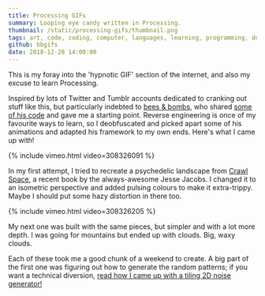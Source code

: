 ```yaml
---
title: Processing GIFs
summary: Looping eye candy written in Processing.
thumbnail: /static/processing-gifs/thumbnail.png
tags: art, code, coding, computer, languages, learning, programming, development, processing
github: bbgifs
date: 2018-12-28 14:00:00
---
```


This is my foray into the 'hypnotic GIF' section of the internet,
and also my excuse to learn Processing.

Inspired by lots of Twitter and Tumblr accounts dedicated to cranking out stuff like this,
but particularly indebted to [bees & bombs](https://beesandbombs.tumblr.com),
who shared [some of his code](https://gist.github.com/beesandbombs) and gave me a starting point.
Reverse engineering is once of my favourite ways to learn,
so I deobfuscated and picked apart some of his animations and adapted his framework to my own ends.
Here's what I came up with!

{% include vimeo.html video=308326091 %}

In my first attempt, I tried to recreate a psychedelic landscape from
[Crawl Space](http://koyamapress.com/projects/crawl-space),
a recent book by the always-awesome Jesse Jacobs.
I changed it to an isometric perspective and added pulsing colours to make it extra-trippy.
Maybe I should put some hazy distortion in there too.

{% include vimeo.html video=308326205 %}

My next one was built with the same pieces, but simpler and with a lot more depth.
I was going for mountains but ended up with clouds. Big, waxy clouds.

Each of these took me a good chunk of a weekend to create.
A big part of the first one was figuring out how to generate the random patterns;
if you want a technical diversion,
[read how I came up with a tiling 2D noise generator!](/articles/perlin-donut)
